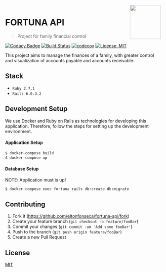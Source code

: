<img src="https://i.imgur.com/xAkoVOd.png" align="right" width="100" height="110" />

# FORTUNA API
> Project for family financial control

[![Codacy Badge](https://api.codacy.com/project/badge/Grade/5c72883a8f0a4189a327bc9e6746fe79)](https://app.codacy.com/manual/eltonfonseca/fortuna-api?utm_source=github.com&utm_medium=referral&utm_content=eltonfonseca/fortuna-api&utm_campaign=Badge_Grade_Dashboard)
[![Build Status](https://travis-ci.com/eltonfonseca/fortuna-api.svg?branch=master)](https://travis-ci.com/eltonfonseca/fortuna-api) [![codecov](https://codecov.io/gh/eltonfonseca/fortuna-api/branch/master/graph/badge.svg)](https://codecov.io/gh/eltonfonseca/fortuna-api) [![License: MIT](https://img.shields.io/badge/License-MIT-yellow.svg)](LICENSE)


This project aims to manage the finances of a family, with greater control and visualization of accounts payable and accounts receivable.

## Stack

* `Ruby 2.7.1`
* `Rails 6.0.3.2`

## Development Setup

We use Docker and Ruby on Rails as technologies for developing this application. Therefore, follow the steps for setting up the development environment.

#### Application Setup

```bash
$ docker-compose build
$ docker-compose up
```
#### Database Setup

NOTE: Application must is up!

```bash
$ docker-compose exec fortuna rails db:create db:migrate
```

## Contributing

1. Fork it (<https://github.com/eltonfonseca/fortuna-api/fork>)
2. Create your feature branch (`git checkout -b feature/fooBar`)
3. Commit your changes (`git commit -am 'Add some fooBar'`)
4. Push to the branch (`git push origin feature/fooBar`)
5. Create a new Pull Request

## License
[MIT](https://github.com/eltonfonseca/fortuna-api/blob/master/LICENSE)
